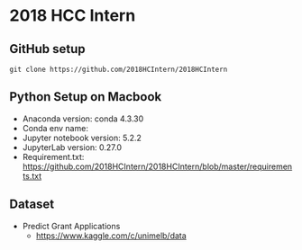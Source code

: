# 2018 HCC Intern
## GitHub setup
`git clone https://github.com/2018HCIntern/2018HCIntern `

## Python Setup on Macbook
* Anaconda version: conda 4.3.30
* Conda env name: 
* Jupyter notebook version: 5.2.2
* JupyterLab version: 0.27.0
* Requirement.txt: https://github.com/2018HCIntern/2018HCIntern/blob/master/requirements.txt 

## Dataset
* Predict Grant Applications
	* https://www.kaggle.com/c/unimelb/data